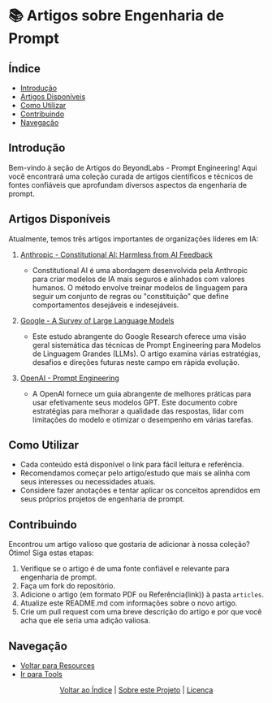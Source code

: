 # 📚 Artigos sobre Engenharia de Prompt

## Índice

- [Introdução](#introdução)
- [Artigos Disponíveis](#artigos-disponíveis)
- [Como Utilizar](#como-utilizar)
- [Contribuindo](#contribuindo)
- [Navegação](#navegação)

## Introdução

Bem-vindo à seção de Artigos do BeyondLabs - Prompt Engineering! Aqui você encontrará uma coleção curada de artigos científicos e técnicos de fontes confiáveis que aprofundam diversos aspectos da engenharia de prompt.

## Artigos Disponíveis

Atualmente, temos três artigos importantes de organizações líderes em IA:

1. [Anthropic - Constitutional AI: Harmless from AI Feedback](anthropic_constitutional_ai.md)
   - Constitutional AI é uma abordagem desenvolvida pela Anthropic para criar modelos de IA mais seguros e alinhados com valores humanos. O método envolve treinar modelos de linguagem para seguir um conjunto de regras ou "constituição" que define comportamentos desejáveis e indesejáveis.

2. [Google - A Survey of Large Language Models](google_prompt_engineering_study.md)
   - Este estudo abrangente do Google Research oferece uma visão geral sistemática das técnicas de Prompt Engineering para Modelos de Linguagem Grandes (LLMs). O artigo examina várias estratégias, desafios e direções futuras neste campo em rápida evolução.

3. [OpenAI - Prompt Engineering](openai_prompt_engineering.md)
   - A OpenAI fornece um guia abrangente de melhores práticas para usar efetivamente seus modelos GPT. Este documento cobre estratégias para melhorar a qualidade das respostas, lidar com limitações do modelo e otimizar o desempenho em várias tarefas.

## Como Utilizar

- Cada conteúdo está disponível o link para fácil leitura e referência.
- Recomendamos começar pelo artigo/estudo que mais se alinha com seus interesses ou necessidades atuais.
- Considere fazer anotações e tentar aplicar os conceitos aprendidos em seus próprios projetos de engenharia de prompt.

## Contribuindo

Encontrou um artigo valioso que gostaria de adicionar à nossa coleção? Ótimo! Siga estas etapas:

1. Verifique se o artigo é de uma fonte confiável e relevante para engenharia de prompt.
2. Faça um fork do repositório.
3. Adicione o artigo (em formato PDF ou Referência(link)) à pasta `articles`.
4. Atualize este README.md com informações sobre o novo artigo.
5. Crie um pull request com uma breve descrição do artigo e por que você acha que ele seria uma adição valiosa.

## Navegação
- [Voltar para Resources](..)
- [Ir para Tools](../tools)

<div align="center">
  <a href="#índice">Voltar ao Índice</a> |
  <a href="https://github.com/EYLatamSouth/beyondlabs-prompt-engineering">Sobre este Projeto</a> | 
  <a href="https://github.com/EYLatamSouth/beyondlabs-prompt-engineering/blob/main/LICENSE">Licença</a>
</div>